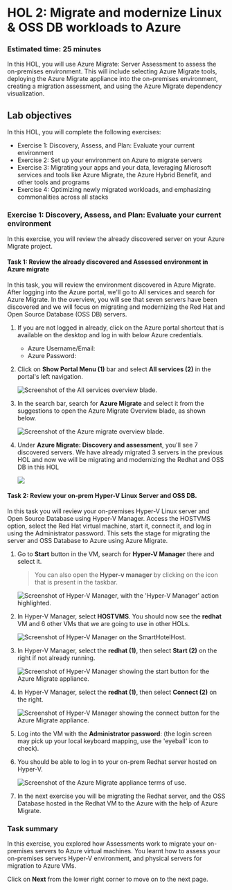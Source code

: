 # HOL 2: Migrate and modernize Linux & OSS DB workloads to Azure

### Estimated time: 25 minutes

In this HOL, you will use Azure Migrate: Server Assessment to assess the on-premises environment. This will include selecting Azure Migrate tools, deploying the Azure Migrate appliance into the on-premises environment, creating a migration assessment, and using the Azure Migrate dependency visualization.

## Lab objectives

In this HOL, you will complete the following exercises:

- Exercise 1: Discovery, Assess, and Plan: Evaluate your current environment
- Exercise 2: Set up your environment on Azure to migrate servers
- Exercise 3: Migrating your apps and your data, leveraging Microsoft services and tools like Azure Migrate, the Azure Hybrid Benefit, and other tools and programs
- Exercise 4: Optimizing newly migrated workloads, and emphasizing commonalities across all stacks

### Exercise 1: Discovery, Assess, and Plan: Evaluate your current environment

In this exercise, you will review the already discovered server on your Azure Migrate project.

#### Task 1: Review the already discovered and Assessed environment in Azure migrate

In this task, you will review the environment discovered in Azure Migrate. After logging into the Azure portal, we'll go to All services and search for Azure Migrate. In the overview, you will see that seven servers have been discovered and we will focus on migrating and modernizing the Red Hat and Open Source Database (OSS DB) servers.

1. If you are not logged in already, click on the Azure portal shortcut that is available on the desktop and log in with below Azure credentials.
    * Azure Username/Email: <inject key="AzureAdUserEmail"></inject> 
    * Azure Password: <inject key="AzureAdUserPassword"></inject>

2. Click on **Show Portal Menu (1)** bar and select **All services (2)** in the portal's left navigation.
 
    ![Screenshot of the All services overview blade.](Images/Allservices1.png "Allservices Overview blade")

3. In the search bar, search for **Azure Migrate** and select it from the suggestions to open the Azure Migrate Overview blade, as shown below. 
 
    ![Screenshot of the Azure migrate overview blade.](Images/Azmigrate.png "Azmigrate Overview blade")

4. Under **Azure Migrate: Discovery and assessment**, you'll see 7 discovered servers. We have already migrated 3 servers in the previous HOL and now we will be migrating and modernizing the Redhat and OSS DB in this HOL
 
    ![](Images/newhol2.png)
 
#### Task 2: Review your on-prem Hyper-V Linux Server and OSS DB.

In this task you will review your on-premises Hyper-V Linux server and Open Source Database using Hyper-V Manager. Access the HOSTVMS option, select the Red Hat virtual machine, start it, connect it, and log in using the Administrator password. This sets the stage for migrating the server and OSS Database to Azure using Azure Migrate.
 
1. Go to **Start** button in the VM, search for **Hyper-V Manager** there and select it. 

   > You can also open the **Hyper-v manager** by clicking on the icon that is present in the taskbar. 

    ![Screenshot of Hyper-V Manager, with the 'Hyper-V Manager' action highlighted.](Images/hyper-v-manager.png "Hyperv Manager")
     
1. In Hyper-V Manager, select **HOSTVMS<inject key="DeploymentID" enableCopy="false" />**. You should now see the **redhat** VM and 6 other VMs that we are going to use in other HOLs.

    ![Screenshot of Hyper-V Manager on the SmartHotelHost.](Images/upd-redhatnew.png "Hyper-V Manager")
     
1. In Hyper-V Manager, select the **redhat (1)**, then select **Start (2)** on the right if not already running.

    ![Screenshot of Hyper-V Manager showing the start button for the Azure Migrate appliance.](Images/HOL2-EX1-T2-S3.png "Start AzureMigrateAppliance")

1. In Hyper-V Manager, select the **redhat (1)**, then select **Connect (2)** on the right.

    ![Screenshot of Hyper-V Manager showing the connect button for the Azure Migrate appliance.](Images/HOL2-EX1-T2-S4.png "Connect to AzureMigrateAppliance")

1. Log into the VM with the **Administrator password**: **<inject key="SmartHotel Admin Password" />** (the login screen may pick up your local keyboard mapping, use the 'eyeball' icon to check).

1. You should be able to log in to your on-prem Redhat server hosted on Hyper-V. 

    ![Screenshot of the Azure Migrate appliance terms of use.](Images/redhathome.png "Desktop shortcut")

1. In the next exercise you will be migrating the Redhat server, and the OSS Database hosted in the Redhat VM to the Azure with the help of Azure Migrate.  
    
### Task summary 

In this exercise, you explored how Assessments work to migrate your on-premises servers to Azure virtual machines. You learnt how to assess your on-premises servers Hyper-V environment, and physical servers for migration to Azure VMs.

Click on **Next** from the lower right corner to move on to the next page.

